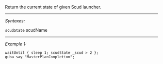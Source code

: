 Return the current state of given Scud launcher.


---
*Syntaxes:*

`scudState` scudName

---
*Example 1:*

```sqf
waitUntil { sleep 1; scudState _scud > 2 };
guba say "MasterPlanCompletion";
```
